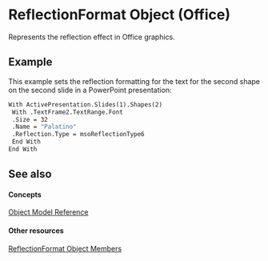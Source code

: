 
# ReflectionFormat Object (Office)

Represents the reflection effect in Office graphics.


## Example

This example sets the reflection formatting for the text for the second shape on the second slide in a PowerPoint presentation:


```vb
With ActivePresentation.Slides(1).Shapes(2) 
 With .TextFrame2.TextRange.Font 
 .Size = 32 
 .Name = "Palatino" 
 .Reflection.Type = msoReflectionType6 
 End With 
End With 

```


## See also


#### Concepts


[Object Model Reference](499c789a-aba2-0fad-649a-0ea964cd3b5e.md)
#### Other resources


[ReflectionFormat Object Members](040424e8-2903-8416-c294-872d872d5277.md)